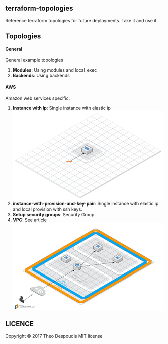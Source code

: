 terraform-topologies
---

Reference terraform topologies for future deployments.
Take it and use it

## Topologies

#### General
General example topologies
1. **Modules**: Using modules and local_exec
2. **Backends**: Using backends

#### AWS
Amazon web services specific.

1. **Instance with Ip**: Single instance with elastic ip
![img](./aws/instance-with-ip/instance-ip.png)
2. **instance-with-provision-and-key-pair**: Single instance with elastic ip and local provision with ssh keys.
3. **Setup security groups**: Security Group.
4. **VPC**: See [article](https://dev.to/duduribeiro/creating-your-cloud-servers-with-terraform-2lpd)
![img](./aws/vpc-example/vpc-1.png)


## LICENCE
Copyright © 2017 Theo Despoudis MIT license